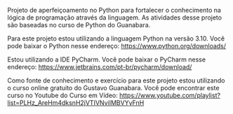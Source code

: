 Projeto de aperfeiçoamento no Python para fortalecer o conhecimento na lógica de programação através da linguagem. As atividades desse projeto são baseadas no curso de Python do Guanabara.

Para este projeto estou utilizando a linguagem Python na versão 3.10. Você pode baixar o Python nesse endereço: https://www.python.org/downloads/

Estou utilizando a IDE PyCharm. Você pode baixar o PyCharm nesse endereço: https://www.jetbrains.com/pt-br/pycharm/download/

Como fonte de conhecimento e exercício para este projeto estou utilizando o curso online gratuito do Gustavo Guanabara. Você pode encontrar este curso no Youtube do Curso em Vídeo: https://www.youtube.com/playlist?list=PLHz_AreHm4dksnH2jVTIVNviIMBVYyFnH